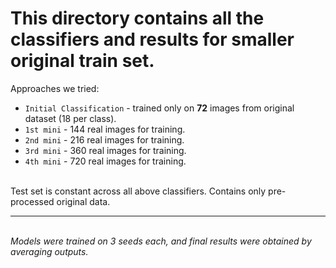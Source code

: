 # This directory contains all the classifiers and results for smaller original train set.

Approaches we tried:

* `Initial Classification` - trained only on **72** images from original dataset (18 per class).
* `1st mini` - 144 real images for training.
* `2nd mini` - 216 real images for training.
* `3rd mini` - 360 real images for training.
* `4th mini` - 720 real images for training.

\
Test set is constant across all above classifiers. Contains only pre-processed original data.


---
\
*Models were trained on 3 seeds each, and final results were obtained by averaging outputs.*